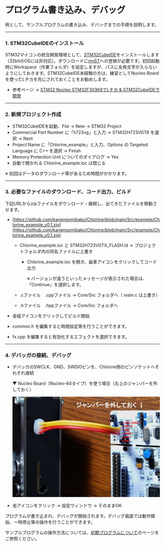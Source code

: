 # プログラム書き込み、デバッグ

例として、サンプルプログラムの書き込み、デバッグまでの手順を説明します。


***


### 1. STM32CubeIDEのインストール
STM32マイコンの統合開発環境として、[STM32CubeIDE](https://www.st.com/ja/development-tools/stm32cubeide.html)をインストールします（32bitのOSには非対応）。ダウンロードに[myST](https://www.st.com/content/st_com/ja.html)への登録が必要です。初回起動時にWorkspace（作業フォルダ）を設定しますが、パスに全角文字が入らないようにしておきます。STM32CubeIDE未経験の方は、練習としてNucleo Boardを使ったLチカを先にされておくことをお勧めします。

- 参考ページ → [STM32 Nucleo STM32F303K8でLチカ & STM32CubeIDEで開発](https://ameblo.jp/denshi-1996/entry-12806626635.html)

***


### 2. 新規プロジェクト作成
- STM32CubeIDEを起動、File → New → STM32 Project
- Commercial Part Number に「h723vg」と入力 → STM32H723VGT6 を選択 → Next
- Project Name に「Chlorine_example」と入力、Options の Targeted Language に C++ を選択 → Finish
- Memory Protection Unit についてのダイアログ → Yes
- 自動で開かれる Chlorine_example.ioc は閉じる

※ 初回はデータのダウンロード等があるため時間がかかります。

***

### 3. 必要なファイルのダウンロード、コード出力、ビルド

下記URLからzipファイルをダウンロード・展開し、出てきたファイルを移動させます。
- [https://github.com/kanengomibako/Chlorine/blob/main/Src/example/Chlorine_example_v0.1.zip](https://github.com/kanengomibako/Chlorine/blob/main/Src/example/Chlorine_example_v0.1.zip)
	
	- Chlorine_example.ioc と STM32H723VGTX_FLASH.ld → プロジェクトフォルダ内の同名ファイルに上書き
		- Chlorine_example.ioc を開き、歯車アイコンをクリックしてコード出力
		
		  ※ バージョンが違うといったメッセージが表示された場合は、「Continue」を選択します。
		
	- .cファイル　.cppファイル → Core/Src フォルダへ（ main.c は上書き）
	
	- .hファイル　.hppファイル → Core/Inc フォルダへ
	
- 金槌アイコンをクリックしてビルド開始

- common.h を編集すると時間設定等を行うことができます。

- fx.cpp を編集すると有効化するエフェクトを選択できます。

***


### 4. デバッガの接続、デバッグ
- デバッガのSWCLK、GND、SWDIOピンを、Chlorine側のピンソケットへそれぞれ接続

  ▼ Nucleo Board（Nucleo-64タイプ）を使う場合（左上のジャンパーを外しておく）

  ![デバッガーの接続](img/001_001.jpg)

- 虫アイコンをクリック → 設定ウィンドウ → そのままOK

プログラムが書き込まれ、デバッグが開始されます。デバッグ画面では動作開始、一時停止等の操作を行うことができます。

サンプルプログラムの操作方法については、[初期プログラムについて]()のページをご参照ください。